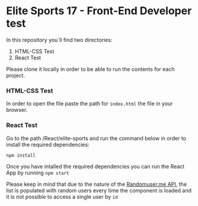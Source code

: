 # Elite Sports 17 - Front-End Developer test 	

In this repository you´ll find two directories:
1. HTML-CSS Test
2. React Test

Please clone it locally in order to be able to run the contents for each project.

### HTML-CSS Test

In order to open the file paste the path for `index.html` the file in your browser.

### React Test

Go to the path /React/elite-sports and run the command below in order to install the required dependencies:

```npm install``` 

Once you have intalled the required dependencies you can run the React App by running `npm start`


Please keep in mind that due to the nature of the [Randomuser.me API](https://randomuser.me/), the list is populated with random users every time the component is loaded and it is not possible to access a single user by `id`
